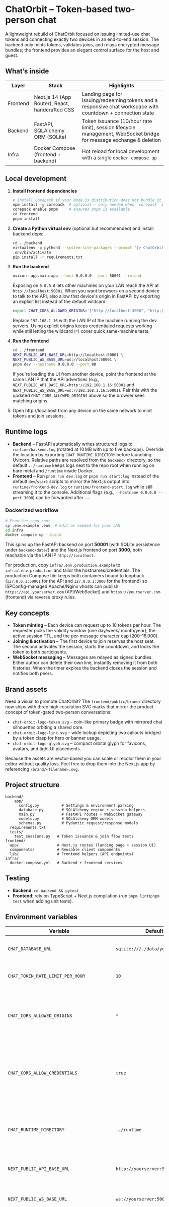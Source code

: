 # ChatOrbit – Token-based two-person chat

A lightweight rebuild of ChatOrbit focused on issuing limited-use chat tokens and connecting exactly two devices in an
end-to-end session. The backend only mints tokens, validates joins, and relays encrypted message bundles; the frontend provides
an elegant control surface for the host and guest.

## What’s inside

| Layer     | Stack                                              | Highlights |
|-----------|----------------------------------------------------|------------|
| Frontend  | Next.js 14 (App Router), React, handcrafted CSS    | Landing page for issuing/redeeming tokens and a responsive chat workspace with countdown + connection state |
| Backend   | FastAPI, SQLAlchemy ORM (SQLite)                   | Token issuance (10/hour rate limit), session lifecycle management, WebSocket bridge for message exchange & deletion |
| Infra     | Docker Compose (frontend + backend)                | Hot reload for local development with a single `docker compose up` |

## Local development

1. **Install frontend dependencies**
   ```bash
   # Install Corepack if your Node.js distribution does not bundle it
   npm install -g corepack  # optional – only needed when `corepack` is missing
   corepack enable pnpm     # ensures pnpm is available
   cd frontend
   pnpm install
   ```
2. **Create a Python virtual env** (optional but recommended) and install backend deps:
   ```bash
   cd ../backend
   virtualenv -p python3 --system-site-packages --prompt '|> ChatOrbit_DEV <|' env
   .env/bin/activate
   pip install -r requirements.txt
   ```
3. **Run the backend**
   ```bash
   uvicorn app.main:app --host 0.0.0.0 --port 50001 --reload
   ```
   Exposing on `0.0.0.0` lets other machines on your LAN reach the API at `http://localhost:50001`.
   When you want browsers on a second device to talk to the API, also allow that device's origin in
   FastAPI by exporting an explicit list instead of the default wildcard:

   ```bash
   export CHAT_CORS_ALLOWED_ORIGINS='["http://localhost:3000", "http://192.168.1.16:3000"]'
   ```

   Replace `192.168.1.16` with the LAN IP of the machine running the dev servers. Using explicit
   origins keeps credentialed requests working while still letting the wildcard (`*`) cover quick
   same-machine tests.
4. **Run the frontend**
   ```bash
   cd ../frontend
   NEXT_PUBLIC_API_BASE_URL=http://localhost:50001 \
   NEXT_PUBLIC_WS_BASE_URL=ws://localhost:50001 \
   pnpm dev --hostname 0.0.0.0 --port 80
   ```
   If you're loading the UI from another device, point the frontend at the same LAN IP that the
   API advertises (e.g., `NEXT_PUBLIC_API_BASE_URL=http://192.168.1.16:50001` and
   `NEXT_PUBLIC_WS_BASE_URL=ws://192.168.1.16:50001`). Pair this with the updated
   `CHAT_CORS_ALLOWED_ORIGINS` above so the browser sees matching origins.
5. Open http://localhost from any device on the same network to mint tokens and join sessions.

## Runtime logs

- **Backend** – FastAPI automatically writes structured logs to `runtime/backend.log` (rotated at 10 MB with up to five backups).
  Override the location by exporting `CHAT_RUNTIME_DIRECTORY` before launching Uvicorn. Relative
  paths are resolved from the `backend/` directory, so the default `../runtime` keeps logs next to
  the repo root when running on bare metal and `/runtime` inside Docker.
- **Frontend** – Run `pnpm run dev:log` or `pnpm run start:log` instead of the default `dev`/`start`
  scripts to mirror the Next.js output into `runtime/frontend-dev.log` or `runtime/frontend-start.log`
  while still streaming it to the console. Additional flags (e.g., `--hostname 0.0.0.0 --port 3000`)
  can be forwarded after `--`.

### Dockerized workflow

```bash
# From the repo root
cp .env.example .env  # edit as needed for your LAN
cd infra
docker compose up --build
```

This spins up the FastAPI backend on port **50001** (with SQLite persistence under `backend/data/`) and the Next.js frontend on
port **3000**, both reachable via the LAN IP `http://localhost`.

For production, copy `infra/.env.production.example` to `infra/.env.production` and tailor the hostnames/credentials. The production Compose file keeps both containers bound to loopback (`127.0.0.1:50001` for the API and `127.0.0.1:3000` for the frontend) so ISPConfig-managed Apache/Nginx vhosts can publish `https://api.yourserver.com` (API/WebSocket) and `https://yourserver.com` (frontend) via reverse proxy rules.


## Key concepts

- **Token minting** – Each device can request up to 10 tokens per hour. The requester picks the validity window (one day/week/
  month/year), the active session TTL, and the per-message character cap (200–16,000).
- **Joining & activation** – The first device to join reserves the host seat. The second activates the session, starts the
  countdown, and locks the token to both participants.
- **WebSocket messaging** – Messages are relayed as signed bundles. Either author can delete their own line, instantly removing
  it from both histories. When the timer expires the backend closes the session and notifies both peers.

## Brand assets

Need a visual to promote ChatOrbit? The `frontend/public/brand/` directory now ships with three high-resolution SVG marks that
mirror the product concept of token-gated two-person conversations:

- `chat-orbit-logo-token.svg` – coin-like primary badge with mirrored chat silhouettes orbiting a shared core.
- `chat-orbit-logo-link.svg` – wide lockup depicting two callouts bridged by a token clasp for hero or banner usage.
- `chat-orbit-logo-glyph.svg` – compact orbital glyph for favicons, avatars, and tight UI placements.

Because the assets are vector-based you can scale or recolor them in your editor without quality loss. Feel free to drop them
into the Next.js app by referencing `/brand/<filename>.svg`.

## Project structure

```
backend/
    app/
      config.py          # Settings & environment parsing
      database.py        # SQLAlchemy engine + session helpers
      main.py            # FastAPI routes + WebSocket gateway
      models.py          # SQLAlchemy ORM models
      schemas.py         # Pydantic request/response models
  requirements.txt
  tests/
    test_sessions.py   # Token issuance & join flow tests
frontend/
  app/                 # Next.js routes (landing page + session UI)
  components/          # Reusable client components
  lib/                 # Frontend helpers (API endpoints)
infra/
  docker-compose.yml   # Backend + frontend services
```

## Testing

- **Backend**: `cd backend && pytest`
- **Frontend**: rely on TypeScript + Next.js compilation (run `pnpm lint`/`pnpm test` when adding unit tests).

## Environment variables

| Variable                  | Default                     | Purpose                                    |
|---------------------------|-----------------------------|--------------------------------------------|
| `CHAT_DATABASE_URL`       | `sqlite:///./data/yourapp.db` | Database location (SQLite file by default) |
| `CHAT_TOKEN_RATE_LIMIT_PER_HOUR` | `10`                | Maximum token requests per IP each hour    |
| `CHAT_CORS_ALLOWED_ORIGINS` | `*`                      | Comma-separated list, JSON array, or single string origin(s) allowed to call the API |
| `CHAT_CORS_ALLOW_CREDENTIALS` | `true`                | Whether to send `Access-Control-Allow-Credentials`; automatically disabled when using a wildcard origin |
| `CHAT_RUNTIME_DIRECTORY` | `../runtime`              | Where backend log files are written; relative paths resolve from `backend/` |
| `NEXT_PUBLIC_API_BASE_URL`| `http://yourserver:50001`  | Frontend → backend HTTP base (LAN-ready)   |
| `NEXT_PUBLIC_WS_BASE_URL` | `ws://yourserver:50001`    | Frontend → backend WebSocket base (LAN-ready) |
| `NEXT_PUBLIC_WEBRTC_STUN_URLS` | —                         | Optional comma-separated list of STUN URLs overriding the default list |
| `NEXT_PUBLIC_WEBRTC_DEFAULT_STUN_URLS` | `stun:stun.nextcloud.com:443` | Baseline STUN URLs used when no override is provided |
| `NEXT_PUBLIC_WEBRTC_TURN_URLS` | — | Optional comma-separated list of TURN URLs overriding the default list |
| `NEXT_PUBLIC_WEBRTC_TURN_USER` | — | TURN username when providing custom TURN URLs |
| `NEXT_PUBLIC_WEBRTC_TURN_PASSWORD` | — | TURN password when providing custom TURN URLs |
| `NEXT_PUBLIC_WEBRTC_DEFAULT_TURN_URLS` | `turn:turn.yourserver.com:5349?transport=udp` | Baseline TURN URLs used when no override is provided |
| `NEXT_PUBLIC_WEBRTC_TURN_DEFAULT_USER` | `youruser` | TURN username paired with the default TURN URLs |
| `NEXT_PUBLIC_WEBRTC_TURN_DEFAULT_PASSWORD` | `yourpassword` | TURN password paired with the default TURN URLs |

> ℹ️  To allow multiple specific origins, set `CHAT_CORS_ALLOWED_ORIGINS` in your `.env` file to either a JSON list (e.g. `["http://localhost:3000", "https://app.example.com"]`), a comma-separated list (`http://localhost:3000,https://app.example.com`), or a single origin string. Leave it as `*` to accept requests from any origin, but note that credentials (cookies/authorization headers) will be suppressed for security when using the wildcard.
>
> 🌐  Hosting for the public internet? Keep `CHAT_CORS_ALLOWED_ORIGINS=*` and set `CHAT_CORS_ALLOW_CREDENTIALS=false` (or rely on the automatic downgrade) so any browser can reach the API without pre-registering origins. Because browsers forbid combining `Access-Control-Allow-Origin: *` with credentials, authenticate requests using bearer tokens or one-time query params instead of cookies when you need broad origin support. If you do require cookie-based auth, maintain an allowlist of trusted origins instead of the wildcard.

Everything else ships with sensible defaults so you can get started immediately. When no custom ICE configuration is supplied, the frontend falls back to the values defined in `NEXT_PUBLIC_WEBRTC_DEFAULT_*` so peers behind restrictive networks can still connect without hard-coded credentials.

### Environment file map

| Location | Purpose | Typical action |
|----------|---------|----------------|
| `.env` | Shared overrides when running locally (Docker Compose or directly) | Copy `.env.example`, adjust LAN IPs, and keep it alongside the root `docker-compose` workflows |
| `backend/.env` | Backend-specific values when running FastAPI without Docker | Copy `backend/.env.example` and adjust database or rate-limit settings |
| `frontend/.env.local` | Frontend overrides for `pnpm dev` / `pnpm build` | Copy `frontend/.env.local.example` and set API/WS URLs for your environment |
| `infra/.env.production` | Values consumed by `docker-compose.production.yml` | Copy `infra/.env.production.example`, set the public domains, and load TURN credentials |

Both Compose files load their respective environment files automatically—`infra/docker-compose.yml` consumes the root `.env`, while `infra/docker-compose.production.yml` loads `infra/.env.production`. Keeping the files scoped this way avoids accidentally leaking production credentials into local builds and mirrors how ISPConfig expects per-site configuration files.


## Troubleshooting WebRTC ICE errors

If you see Firefox logs similar to the following when two peers try to connect:

```
Skipping STUN server because of address type mis-match
skipping UDP STUN server(addr:IP4:0.0.0.0:19302/UDP)
failed to create passive TCP host candidate: 3
TURN(... IP4:0.0.0.0:5349/UDP) failed
```

it means the browser rejected the configured ICE servers. Common causes are:

- **Wild-card or loopback hosts** – values such as `0.0.0.0`, `127.0.0.1`, `[::]`, or `localhost` cannot be reached by other peers. Remove them from `NEXT_PUBLIC_WEBRTC_*` variables or replace them with a routable IP/DNS name.
- **IPv4/IPv6 mismatch** – attempting to reach an IPv6 TURN/STUN address from an IPv4-only interface (or vice versa) yields an "address type mis-match" warning. Ensure the ICE URLs resolve to addresses that match the network stack of the peers.
- **Missing TURN credentials** – log lines like `Missing MESSAGE-INTEGRITY`, `nr_stun_process_error_response failed`, or STUN error code `401` indicate the TURN server rejected the request. Double-check `NEXT_PUBLIC_WEBRTC_TURN_USER`/`NEXT_PUBLIC_WEBRTC_TURN_PASSWORD` (or the credentials supplied inside `NEXT_PUBLIC_WEBRTC_ICE_SERVERS`) and confirm they match your TURN provider.
- **Port blocks** – corporate or guest networks often block UDP 3478/5349 or TCP 80/443 on TURN servers. Choose TURN endpoints that are reachable from both clients.

The frontend automatically ignores unroutable ICE URLs, but explicitly set environment variables take precedence. Verify any custom `NEXT_PUBLIC_WEBRTC_STUN_URLS`, `NEXT_PUBLIC_WEBRTC_TURN_URLS`, or `NEXT_PUBLIC_WEBRTC_ICE_SERVERS` overrides before redeploying.
